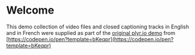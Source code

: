 # Welcome

This demo collection of video files and closed captioning tracks in English and in French were supplied as part of the [original plyr.io demo](https://codepen.io/pen?template=bKeqpr) from [https://codepen.io/pen?template=bKeqpr](https://codepen.io/pen?template=bKeqpr)
